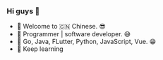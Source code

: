 ### Hi guys 👋

- 🌈 Welcome to 🇨🇳 Chinese. 😎
- 🐳 Programmer | software developer. 😅
- 🤔 Go, Java, FLutter, Python, JavaScript, Vue. 😁
- 👔 Keep learning
